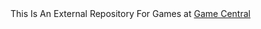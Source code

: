 <!DOCTYPE html>
<html>
  <head>
  </head>
  <body>
    This Is An External Repository For Games at <a href="https://sites.google.com/view/game--central/home" target="_blank">Game Central</a>
  </body>
</html>
